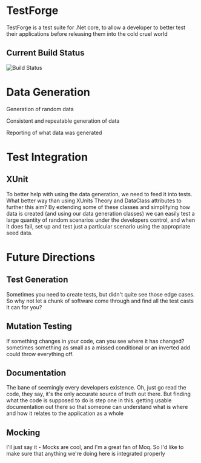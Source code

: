 # TestForge
TestForge is a test suite for .Net core, to allow a developer to better test their applications
before releasing them into the cold cruel world

## Current Build Status

![Build Status](https://github.com/whispersteppe/testforge/actions/workflows/dotnet.yml/badge.svg)

# Data Generation

Generation of random data

Consistent and repeatable generation of data

Reporting of what data was generated


# Test Integration

## XUnit
To better help with using the data generation, we need to feed it into tests.  What better 
way than using XUnits Theory and DataClass attributes to further this aim? By extending some 
of these classes and simplifying how data is created (and using our data generation classes)
we can easily test a large quantity of random scenarios under the developers control, and 
when it does fail, set up and test just a particular scenario using the appropriate seed data.

# Future Directions

##  Test Generation
Sometimes you need to create tests, but didn't quite see those edge cases.  So why not let 
a chunk of software come through and find all the test casts it can for you?  
## Mutation Testing
If something changes in your code, can you see where it has changed?  sometimes something 
as small as a missed conditional or an inverted add could throw everything off.
##  Documentation
The bane of seemingly every developers existence.  Oh, just go read the code, they say, 
it's the only accurate source of truth out there.  But finding what the code is supposed 
to do is step one in this.  getting usable documentation out there so that someone can 
understand what is where and how it relates to the application as a whole
## Mocking
I'll just say it - Mocks are cool, and I'm a great fan of Moq.  So I'd like to make sure 
that anything we're doing here is integrated properly